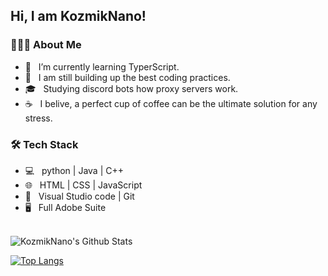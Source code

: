 <h2> Hi, I am KozmikNano!</h2>

<h3> 👨🏻‍💻 About Me </h3>

- 🔭 &nbsp; I’m currently learning TyperScript.
- 🤔 &nbsp; I am still building up the best coding practices.
- 🎓 &nbsp; Studying discord bots how proxy servers work.
- ☕ &nbsp; I belive, a perfect cup of coffee can be the ultimate solution for any stress. 

<h3>🛠 Tech Stack</h3>

- 💻 &nbsp; python | Java | C++  
- 🌐 &nbsp; HTML | CSS | JavaScript
- 🔧 &nbsp; Visual Studio code | Git
- 🖥 &nbsp; Full Adobe Suite

<br>

<img align="center" src="https://github-readme-stats.vercel.app/api?username=kozmiknano&include_all_commits=true&count_private=true&show_icons=true&line_height=20" alt="KozmikNano's Github Stats">

</br>


[![Top Langs](https://github-readme-stats.vercel.app/api/top-langs/?username=kozmiknano&layout=compact)](https://github.com/kozmiknano/github-readme-stats)

